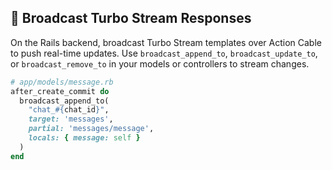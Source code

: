 ## 📡 Broadcast Turbo Stream Responses

On the Rails backend, broadcast Turbo Stream templates over Action Cable to push real-time updates. Use `broadcast_append_to`, `broadcast_update_to`, or `broadcast_remove_to` in your models or controllers to stream changes.

```ruby
# app/models/message.rb
after_create_commit do
  broadcast_append_to(
    "chat_#{chat_id}",
    target: 'messages',
    partial: 'messages/message',
    locals: { message: self }
  )
end
```
